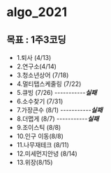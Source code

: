 # algo_2021


## 목표 : 1주3코딩
  - 1.퇴사 (4/13)
  - 2.연구소(4/14)
  - 3.청소년상어 (7/18)
  - 4.멀티탭스케줄링 (7/22)
  - 5.큐빙 (7/26) -----------***실패***
  - 6.소수찾기 (7/31)
  - 7.가장큰수 (8/1) -----------***실패***
  - 8.더맵게 (8/7) -----------***실패***
  - 9.조이스틱 (8/8)
  - 10.인구 이동(8/8)
  - 11.나무재테크 (8/11)
  - 12.미세먼지안녕 (8/14)
  - 13.위장(8/15)
